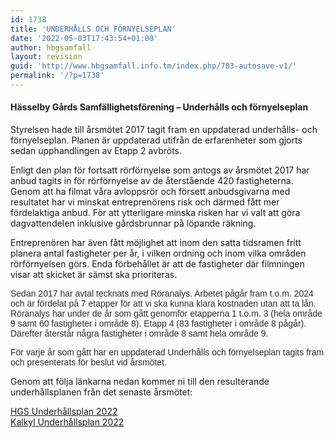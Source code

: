 ```yaml
---
id: 1738
title: 'UNDERHÅLLS OCH FÖRNYELSEPLAN'
date: '2022-05-03T17:43:54+01:00'
author: hbgsamfall
layout: revision
guid: 'http://www.hbgsamfall.info.tm/index.php/783-autosave-v1/'
permalink: '/?p=1738'
---
```


#### Hässelby Gårds Samfällighetsförening – Underhålls och förnyelseplan

Styrelsen hade till årsmötet 2017 tagit fram en uppdaterad underhålls- och förnyelseplan. Planen är uppdaterad utifrån de erfarenheter som gjorts sedan upphandlingen av Etapp 2 avbröts.

Enligt den plan för fortsatt rörförnyelse som antogs av årsmötet 2017 har anbud tagits in för rörförnyelse av de återstående 420 fastigheterna. Genom att ha filmat våra avloppsrör och försett anbudsgivarna med resultatet har vi minskat entreprenörens risk och därmed fått mer fördelaktiga anbud. För att ytterligare minska risken har vi valt att göra dagvattendelen inklusive gårdsbrunnar på löpande räkning.

Entreprenören har även fått möjlighet att inom den satta tidsramen fritt planera antal fastigheter per år, i vilken ordning och inom vilka områden rörförnyelsen görs. Enda förbehållet är att de fastigheter där filmningen visar att skicket är sämst ska prioriteras.

<span style="font-family: 'Arial',sans-serif; color: #2b2b2b;">Sedan 2017 har avtal tecknats med Röranalys. Arbetet pågår fram t.o.m. 2024 och är fördelat på 7 etapper för att vi ska kunna klara kostnaden utan att ta lån. Röranalys har under de år som gått genomför etapperna 1 t.o.m. 3 (hela område 9 samt 60 fastigheter i område 8). Etapp 4 (83 fastigheter i område 8 pågår). Därefter återstår några fastigheter i område 8 samt hela område 9.</span>

<span style="font-family: 'Arial',sans-serif; color: #2b2b2b;">För varje år som gått har en uppdaterad Underhålls och förnyelseplan tagits fram och presenterats för beslut vid årsmötet.</span>

Genom att följa länkarna nedan kommer ni till den resulterande underhållsplanen från det senaste årsmötet:

[HGS Underhållsplan 2022](http://www.hbgsamfall.win/wp-content/uploads/2022/05/HGS-Maintenance-Plan-2022.pdf)  
[Kalkyl Underhållsplan 2022](http://www.hbgsamfall.win/wp-content/uploads/2022/05/Kalkyl-Underhallsplan-2022.pdf)
